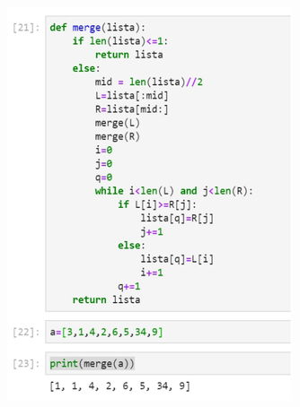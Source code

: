 
<img src="https://github.com/tank11110/young/blob/master/%E5%9C%96%E7%89%87/1573043960901.jpg" height='700' weight='550'>

